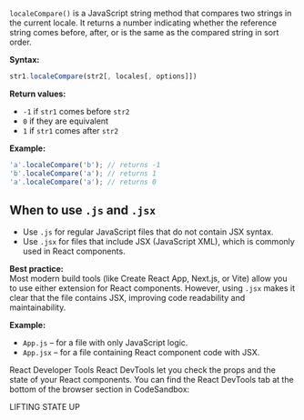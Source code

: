`localeCompare()` is a JavaScript string method that compares two strings in the current locale. It returns a number indicating whether the reference string comes before, after, or is the same as the compared string in sort order.

**Syntax:**
```js
str1.localeCompare(str2[, locales[, options]])
```

**Return values:**
- `-1` if `str1` comes before `str2`
- `0` if they are equivalent
- `1` if `str1` comes after `str2`

**Example:**
```js
'a'.localeCompare('b'); // returns -1
'b'.localeCompare('a'); // returns 1
'a'.localeCompare('a'); // returns 0
```


## When to use `.js` and `.jsx`

- Use `.js` for regular JavaScript files that do not contain JSX syntax.
- Use `.jsx` for files that include JSX (JavaScript XML), which is commonly used in React components.

**Best practice:**  
Most modern build tools (like Create React App, Next.js, or Vite) allow you to use either extension for React components. However, using `.jsx` makes it clear that the file contains JSX, improving code readability and maintainability.

**Example:**
- `App.js` – for a file with only JavaScript logic.
- `App.jsx` – for a file containing React component code with JSX.

React Developer Tools 
React DevTools let you check the props and the state of your React components. You can find the React DevTools tab at the bottom of the browser section in CodeSandbox:


LIFTING STATE UP

